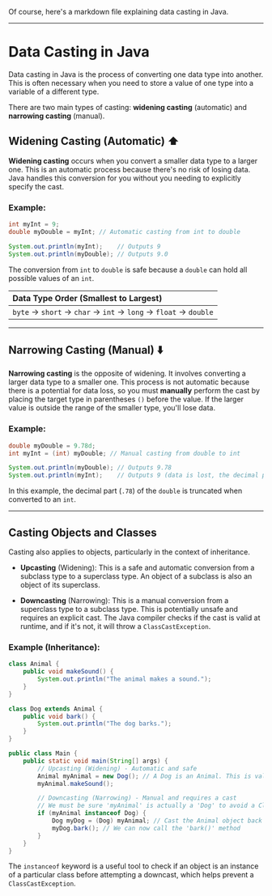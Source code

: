 Of course, here's a markdown file explaining data casting in Java.

-----

# Data Casting in Java

Data casting in Java is the process of converting one data type into another. This is often necessary when you need to store a value of one type into a variable of a different type.

There are two main types of casting: **widening casting** (automatic) and **narrowing casting** (manual).

## Widening Casting (Automatic) ⬆️

**Widening casting** occurs when you convert a smaller data type to a larger one. This is an automatic process because there's no risk of losing data. Java handles this conversion for you without you needing to explicitly specify the cast.

### Example:

```java
int myInt = 9;
double myDouble = myInt; // Automatic casting from int to double

System.out.println(myInt);    // Outputs 9
System.out.println(myDouble); // Outputs 9.0
```

The conversion from `int` to `double` is safe because a `double` can hold all possible values of an `int`.

| Data Type Order (Smallest to Largest) |
| :------------------------------------ |
| `byte` -\> `short` -\> `char` -\> `int` -\> `long` -\> `float` -\> `double` |

-----

## Narrowing Casting (Manual) ⬇️

**Narrowing casting** is the opposite of widening. It involves converting a larger data type to a smaller one. This process is not automatic because there is a potential for data loss, so you must **manually** perform the cast by placing the target type in parentheses `()` before the value. If the larger value is outside the range of the smaller type, you'll lose data.

### Example:

```java
double myDouble = 9.78d;
int myInt = (int) myDouble; // Manual casting from double to int

System.out.println(myDouble); // Outputs 9.78
System.out.println(myInt);    // Outputs 9 (data is lost, the decimal part is truncated)
```

In this example, the decimal part (`.78`) of the `double` is truncated when converted to an `int`.

-----

## Casting Objects and Classes

Casting also applies to objects, particularly in the context of inheritance.

* **Upcasting** (Widening): This is a safe and automatic conversion from a subclass type to a superclass type. An object of a subclass is also an object of its superclass.

* **Downcasting** (Narrowing): This is a manual conversion from a superclass type to a subclass type. This is potentially unsafe and requires an explicit cast. The Java compiler checks if the cast is valid at runtime, and if it's not, it will throw a `ClassCastException`.

### Example (Inheritance):

```java
class Animal {
    public void makeSound() {
        System.out.println("The animal makes a sound.");
    }
}

class Dog extends Animal {
    public void bark() {
        System.out.println("The dog barks.");
    }
}

public class Main {
    public static void main(String[] args) {
        // Upcasting (Widening) - Automatic and safe
        Animal myAnimal = new Dog(); // A Dog is an Animal. This is valid.
        myAnimal.makeSound();

        // Downcasting (Narrowing) - Manual and requires a cast
        // We must be sure 'myAnimal' is actually a 'Dog' to avoid a ClassCastException
        if (myAnimal instanceof Dog) {
            Dog myDog = (Dog) myAnimal; // Cast the Animal object back to a Dog
            myDog.bark(); // We can now call the 'bark()' method
        }
    }
}
```

The `instanceof` keyword is a useful tool to check if an object is an instance of a particular class before attempting a downcast, which helps prevent a `ClassCastException`.